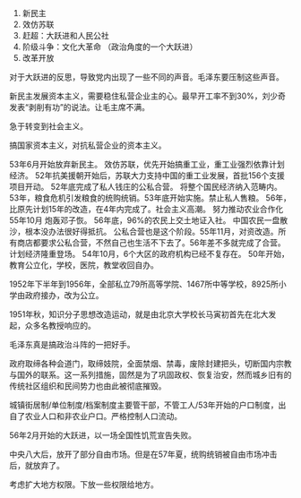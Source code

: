 1. 新民主
2. 效仿苏联
3. 赶超：大跃进和人民公社
4. 阶级斗争：文化大革命 （政治角度的一个大跃进）
5. 改革开放

对于大跃进的反思，导致党内出现了一些不同的声音。毛泽东要压制这些声音。

新民主发展资本主义，需要稳住私营企业主的心。最早开工率不到30%，刘少奇发表“剥削有功”的说法。让毛主席不满。

急于转变到社会主义。

搞国家资本主义，对抗私营企业的资本主义。

53年6月开始放弃新民主。
效仿苏联，优先开始搞重工业，重工业强烈依靠计划经济。
52年抗美援朝开始后，苏联大力支持中国的重工业发展，首批156个支援项目开动。
52年底完成了私人钱庄的公私合营。
将整个国民经济纳入范畴内。
53年，粮食危机引发粮食的统购统销。53年底开始实施。禁止私人售粮。
56年，比原先计划15年的改造，在4年内完成了。社会主义高潮。
努力推动农业合作化
55年10月  炮轰邓子恢。 56年底，96%的农民上交土地证入社。
中国农民一盘散沙，根本没办法很好得抵抗。
公私合营也是这个阶段。55年11月，对资改造。所有商店都要求公私合营，不然自己也生活不下去了。56年差不多就完成了合营。计划经济隆重登场。
54年10月，6个大区的政府机构已经不复存在。
50年开始，教育公立化，学校，医院，教堂收回自办。

1952年下半年到1956年，全部私立79所高等学院、1467所中等学校，8925所小学由政府接办，改为公立。

1951年秋，知识分子思想改造运动，就是由北京大学校长马寅初首先在北大发起，众多名教授响应的。

毛泽东真是搞政治斗阵的一把好手。

政府取缔各种会道门，取缔妓院，全面禁烟、禁毒，废除封建把头，切断国内宗教与国外的联系。这一系列措施，固然是为了巩固政权、恢复治安，然而城乡旧有的传统社区组织和民间势力也由此被彻底摧毁。

城镇街居制/单位制度/档案制度主要管干部，不管工人/53年开始的户口制度，出自了农业人口和非农业户口。严格控制人口流动。

56年2月开始的大跃进，以一场全国性饥荒宣告失败。

中央八大后，放开了部分自由市场。但是在57年夏，统购统销被自由市场冲击后，就放弃了。

考虑扩大地方权限。下放一些权限给地方。

